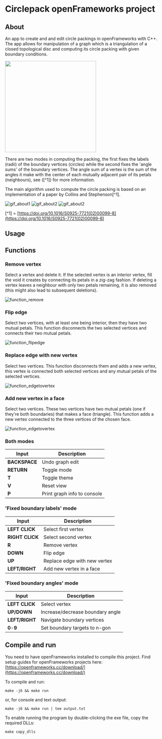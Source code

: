 # Circlepack openFrameworks project
## About
An app to create and and edit circle packings in openFrameworks with C++. The app allows for manipulation of a graph which is a triangulation of a closed topological disc and computing its circle packing with given boundary conditions.

<!-- ![fig_about](doc/fig_about.png) -->
<img src="doc/fig_about.png" width="-1" height="300">

There are two modes in computing the packing, the first fixes the labels (radii) of the boundary vertices (circles) while the second fixes the 'angle sums' of the boundary vertices. The angle sum of a vertex is the sum of the angles it make with the center of each mutually adjacent pair of its petals (neighbours), see ([^1]) for more information.

The main algorithm used to compute the circle packing is based on an implementation of a paper by Collins and Stephenson[^1].

![gif_about1](doc/gif_about1.gif)
![gif_about2](doc/gif_about2.gif)
![gif_about2](doc/gif_ngon.gif)

<!-- 
The animation is generative, that is, changing the random seed will result in a different outcome.
In the original version I experimented with many kinds of cube movements, but in the end I stuck with rolling and 'unsquishing' and have only included these in this implementation. To change the 'plot' of the animation, play around with the `submit_...` functions in `ofApp::setup` (in `ofApp.cpp`), or modify / create such functions in `Patterns.h`.

This project was created with some creative and technical input from [@Bleuje](https://www.github.com/Bleuje). -->

[^1] = [https://doi.org/10.1016/S0925-7721(02)00099-8](https://doi.org/10.1016/S0925-7721(02)00099-8)

## Usage

## Functions
### Remove vertex
Select a vertex and delete it. If the selected vertex is an interior vertex, fill the void it creates by connecting its petals in a zig-zag fashion. If deleting a vertex leaves a neighbour with only two petals remaining, it is also removed (this might also lead to subsequent deletions).

![function_remove](doc/function_remove.gif)

### Flip edge
Select two vertices, with at least one being interior, then they have two mutual petals. This function disconnects the two selected vertices and connects their two mutual petals.

![function_flipedge](doc/function_flipedge.gif)

### Replace edge with new vertex
Select two vertices. This function disconnects them and adds a new vertex, this vertex is connected both selected vertices and any mutual petals of the selected vertices.

![function_edgetovertex](doc/function_edgetovertex.gif)

### Add new vertex in a face
Select two vertices. These two vertices have two mutual petals (one if they're both boundaries) that makes a face (triangle). This function adds a new vertex connected to the three vertices of the chosen face.

![function_edgetovertex](doc/function_facetovertex.gif)


### Both modes
| Input | Description |
| ----------- | ----------- |
| **BACKSPACE** | Undo graph edit |
| **RETURN** | Toggle mode |
| **T** | Toggle theme |
| **V** | Reset view |
| **P** | Print graph info to console |
### 'Fixed boundary labels' mode
| Input | Description |
| ----------- | ----------- |
| **LEFT CLICK** | Select first vertex |
| **RIGHT CLICK** | Select second vertex |
| **R** | Remove vertex |
| **DOWN** | Flip edge |
| **UP** | Replace edge with new vertex |
| **LEFT/RIGHT** | Add new vertex in a face |
### 'Fixed boundary angles' mode
| Input | Description |
| ----------- | ----------- |
| **LEFT CLICK** | Select vertex |
| **UP/DOWN** | Increase/decrease boundary angle |
| **LEFT/RIGHT** | Navigate boundary vertices |
| **0**-**9** | Set boundary targets to n-gon |




## Compile and run

You need to have openFrameworks installed to compile this project. Find setup guides for openFrameworks projects here: [https://openframeworks.cc/download/](https://openframeworks.cc/download/)

To compile and run: 
```
make -j6 && make run
```
or, for console and text output:
```
make -j6 && make run | tee output.txt
```

To enable running the program by double-clicking the exe file, copy the required DLLs:
```
make copy_dlls
```


